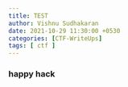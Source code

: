 ```yaml
---
title: TEST
author: Vishnu Sudhakaran
date: 2021-10-29 11:30:00 +0530
categories: [CTF-WriteUps]
tags: [ ctf ]
---
```


### happy hack
